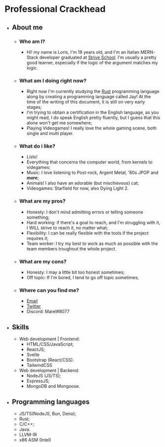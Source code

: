 # Professional Crackhead

- ## About me
	- ### Who am I?

		- Hi! my name is Loris, I'm 18 years old, and I'm an Italian MERN-Stack developer graduated at [Strive School](https://strive.school/ "Strive School").
		I'm usually a pretty good learner, especially if the logic of the argument matches my logic.

	- ### What am I doing right now?
		- Right now I'm currently studying the [Rust](https://www.rust-lang.org "the Rust programming language") programming language along by creating a programming language called Jay! At the time of the writing of this document, it is still on very early stages;
		- I'm trying to obtain a certification in the English language, as you might read, I do speak English pretty fluently, but I guess that this alone won't get me somewhere;
		- Playing Videogames! I really love the whole gaming scene, both single and multi player.

	- ### What do i like?
		 - Lists!
		 - Everything that concerns the computer world, from kernels to videgames;
		 - Music: I love listening to Post-rock, Argent Metal, '80s JPOP and ***more***;
		 - Animals! I also have an adorable (but mischievous) cat;
		 - Videogames: Starfield for now, also Dying Light 2.

	- ### What are my pros?
		- Honesty: I don't mind admitting errors or telling someone something;
		- Hard working: if there's a goal to reach, and I'm struggling with it, I WILL strive to reach it, no matter what;
		- Flexibility: I can be really flexible with the tools if the project requires it;
		- Team worker: I try my best to work as much as possible with the team members troughout the whole project.

	- ### What are my cons?
		- Honesty: I may a little bit too honest sometimes;
		- Off topic: If I'm bored, I tend to go off topic sometimes;

	- ### Where can you find me?
		 - [Email](mailto:irertnuc.loris@gmail.com)
		 - [Twitter](https://twitter.com/get_marel)
		 - Discord: Marel#8077

- ## Skills
	 - Web development | Frontend:
		 - HTML/CSS/JavaScript;
		 - ReactJS;
   		 - Svelte
		 - Bootstrap (React/CSS).
   		 - TailwindCSS
	 - Web development | Backend:
		 - NodeJS (JS/TS);
		 - ExpressJS;
		 - MongoDB and Mongoose. 

- ## Programming languages
	 - JS/TS(NodeJS, Bun, Deno);
	 - Rust;
	 - C/C++;
	 - Java.
  	 - LLVM-IR
  	 - x86 ASM (Intel)
